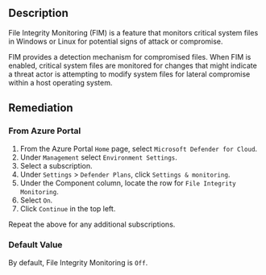 ## Description

File Integrity Monitoring (FIM) is a feature that monitors critical system files in Windows or Linux for potential signs of attack or compromise.

FIM provides a detection mechanism for compromised files. When FIM is enabled, critical system files are monitored for changes that might indicate a threat actor is attempting to modify system files for lateral compromise within a host operating system.

## Remediation

### From Azure Portal

1. From the Azure Portal `Home` page, select `Microsoft Defender for Cloud`.
2. Under `Management` select `Environment Settings`.
3. Select a subscription.
4. Under `Settings` > `Defender Plans`, click `Settings & monitoring`.
5. Under the Component column, locate the row for `File Integrity Monitoring`.
6. Select `On`.
7. Click `Continue` in the top left.

Repeat the above for any additional subscriptions.

### Default Value

By default, File Integrity Monitoring is `Off`.
